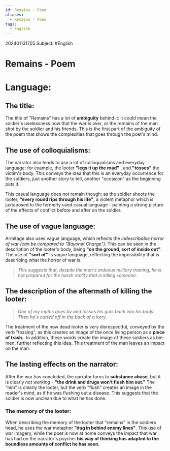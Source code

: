 ```yaml
---
id: Remains - Poem
aliases:
  - Remains - Poem
tags:
  - English
---
```

202401131705
Subject: #English


# Remains - Poem

# Language:

## The title:

The title of "Remains" has a lot of **ambiguity** behind it: it could mean the soldier's uselessness now that the war is over, or the remains of the man shot by the soldier and his friends. This is the first part of the ambiguity of the poem that shows the complexities that goes through the poet's mind.

## The use of colloquialisms:

The narrator also tends to use a lot of colloquialisms and everyday language: for example, the looter **"legs it up the road"**  , and **"tosses"** the victim's body. This conveys the idea that this is an everyday occurrence for the soldiers, just another story to tell, another "occasion" as the beginning puts it.

This casual language does not remain though; as the soldier shoots the looter, **"every round rips through his life"**, a violent metaphor which is juxtaposed to the formerly used casual language - painting a strong picture of the effects of conflict before and after on the soldier.

## The use of vague language:

Armitage also uses vague language, which reflects the *indescribable horror of war (can be compared to "Bayonet Charge")*. This can be seen in the description of the looter's body, being **"on the ground, sort of inside out"**. The use of **"sort of"** is vague language, reflecting the impossibility that is describing what the horror of war is.

> *This suggests that, despite the man's arduous military training, he is not prepared for the harsh reality that is killing someone.* 

## The description of the aftermath of killing the looter:

>*One of my mates goes by* 
>*and tosses his guts back into his body.* 
>*Then he's carted off in the back of a lorry.*

The treatment of the now dead looter is very disrespectful, conveyed by the verb "tossing", as this creates an image of the once living person as a **piece of trash.**. In addition, these words create the image of these soldiers as bin-men, further reflecting this idea. This treatment of the man leaves an impact on the man.

## The lasting effects on the narrator:

After the war has concluded, the narrator turns to **substance abuse**, but it is clearly *not working -* **"the drink and drugs won't flush him out."** The "him" is clearly the looter, but the verb "flush" creates an image in the reader's mind, as if he was flushing out a disease. This suggests that the soldier is now unclean due to what he has done.

### The memory of the looter:

When describing the memory of the looter that "remains" in the soldiers head, he uses the war metaphor **"dug in behind enemy lines"**. This use of war imagery, while the poet is now at home conveys the impact that war has had on the narrator's psyche: **his way of thinking has adapted to the boundless amounts of conflict he has seen.** 
